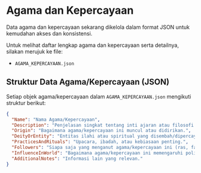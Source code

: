 # Agama dan Kepercayaan

Data agama dan kepercayaan sekarang dikelola dalam format JSON untuk kemudahan akses dan konsistensi.

Untuk melihat daftar lengkap agama dan kepercayaan serta detailnya, silakan merujuk ke file:
*   `AGAMA_KEPERCAYAAN.json`

## Struktur Data Agama/Kepercayaan (JSON)

Setiap objek agama/kepercayaan dalam `AGAMA_KEPERCAYAAN.json` mengikuti struktur berikut:

```json
{
  "Name": "Nama Agama/Kepercayaan",
  "Description": "Penjelasan singkat tentang inti ajaran atau filosofi.",
  "Origin": "Bagaimana agama/kepercayaan ini muncul atau didirikan.",
  "DeityOrEntity": "Entitas ilahi atau spiritual yang disembah/dipercaya.",
  "PracticesAndRituals": "Upacara, ibadah, atau kebiasaan penting.",
  "Followers": "Siapa saja yang menganut agama/kepercayaan ini (ras, faksi, wilayah).",
  "InfluenceInWorld": "Bagaimana agama/kepercayaan ini memengaruhi politik, budaya, atau konflik.",
  "AdditionalNotes": "Informasi lain yang relevan."
}
```